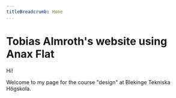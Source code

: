 ```yaml
---
titleBreadcrumb: Home
...
```

Tobias Almroth's website using Anax Flat
===============================

Hi!

Welcome to my page for the course "design" at Blekinge Tekniska Högskola.
